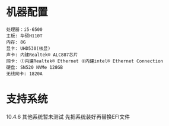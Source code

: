 机器配置  
=
    处理器：i5-6500  
    主板: 华硕H110T  
    内存: 8G  
    显卡: UHD530(核显)  
    声卡: 内建Realtek® ALC887芯片  
    网卡: ①内建Realtek® Ethernet ②内建intel® Ethernet Connection  
    硬盘: SN520 NVMe 128GB  
    无线网卡: 1820A  
   
支持系统
=
10.4.6
其他系统暂未测试
先把系统装好再替换EFI文件
   
